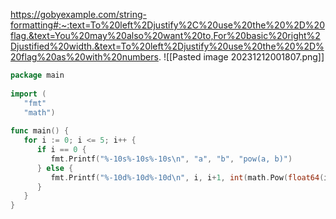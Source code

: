 https://gobyexample.com/string-formatting#:~:text=To%20left%2Djustify%2C%20use%20the%20%2D%20flag.&text=You%20may%20also%20want%20to,For%20basic%20right%2Djustified%20width.&text=To%20left%2Djustify%20use%20the%20%2D%20flag%20as%20with%20numbers.
![[Pasted image 20231212001807.png]]
```go
package main  
  
import (  
   "fmt"  
   "math")  
  
func main() {  
   for i := 0; i <= 5; i++ {  
      if i == 0 {  
         fmt.Printf("%-10s%-10s%-10s\n", "a", "b", "pow(a, b)")  
      } else {  
         fmt.Printf("%-10d%-10d%-10d\n", i, i+1, int(math.Pow(float64(i), float64(i+1))))  
      }  
   }  
}
```